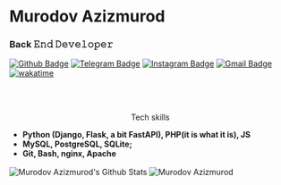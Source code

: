 # Murodov Azizmurod
### Back 𝙴𝚗𝚍 𝙳𝚎𝚟𝚎𝚕𝚘𝚙𝚎𝚛

[![Github Badge](https://img.shields.io/badge/-Github-000?style=flat-square&logo=Github&logoColor=white&link=https://github.com/murdovazizmurod)](https://github.com/murodovazizmurod)
[![Telegram Badge](https://img.shields.io/badge/-Telegram-blue?style=flat-square&logo=Telegram&logoColor=white&link=https://t.me/murodov_azizmurod)](https://t.me/murodov_azizmurod)
[![Instagram Badge](https://img.shields.io/badge/-Instagram-C13584?style=flat-square&labelColor=C13584&logo=instagram&logoColor=white&link=https://www.instagram.com/murodovazizmurod/)](https://www.instagram.com/murodovazizmurod/)
[![Gmail Badge](https://img.shields.io/badge/-Gmail-c14438?style=flat-square&logo=Gmail&logoColor=white&link=mailto:murodovazizmurod@gmail.uz)](mailto:murodovazizmurod@gmail.com)
[![wakatime](https://wakatime.com/badge/user/07bce546-bdca-4030-bccf-b9773cc15845.svg)](https://wakatime.com/@07bce546-bdca-4030-bccf-b9773cc15845)

<br>


<br>
<p style="text-align: center;">
Tech skills

<ul>
  <li><b>Python (Django, Flask, a bit FastAPI), PHP(it is what it is), JS</b></li>
  <li><b>MySQL, PostgreSQL, SQLite;</b></li>
  <li><b>Git, Bash, nginx, Apache</b></li>
 </ul>

<img align="center" alt="Murodov Azizmurod's Github Stats" src="https://github-readme-stats.vercel.app/api?username=murodovazizmurod&show_icons=true&hide_border=true&count_private=true" />

<img align="center" src="https://github-readme-streak-stats.herokuapp.com/?user=murodovazizmurod" alt="Murodov Azizmurod" />
</p>

